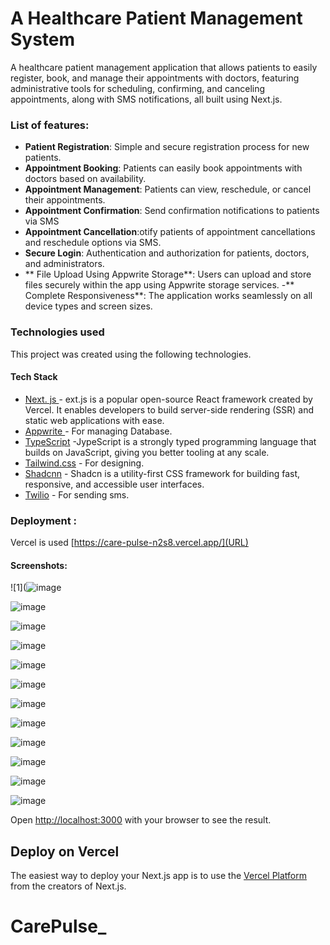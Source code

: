 

# A Healthcare Patient Management System
A healthcare patient management application that allows patients to easily register, book, and manage their appointments with doctors, featuring administrative tools for scheduling, confirming, and canceling appointments, along with SMS notifications, all built using Next.js.



### List of features:
  - **Patient Registration**: Simple and secure registration process for new patients.
  - **Appointment Booking**: Patients can easily book appointments with doctors based on availability.
  - **Appointment Management**: Patients can view, reschedule, or cancel their appointments.
  - **Appointment Confirmation**: Send confirmation notifications to patients via SMS
  - **Appointment Cancellation**:otify patients of appointment cancellations and reschedule options via SMS.
  - **Secure Login**: Authentication and authorization for patients, doctors, and administrators.
  - ** File Upload Using Appwrite Storage**: Users can upload and store files securely within the app using Appwrite storage services.
  -** Complete Responsiveness**: The application works seamlessly on all device types and screen sizes.

###  Technologies used

This project was created using the following technologies.

####  Tech Stack 

- [Next. js ]((https://nextjs.org/)) - ext.js is a popular open-source React framework created by Vercel. It enables developers to build server-side rendering (SSR) and static web applications with ease.
- [Appwrite  ](https://appwrite.io/) - For managing Database.
- [TypeScript](https://www.typescriptlang.org/) -JypeScript is a strongly typed programming language that builds on JavaScript, giving you better tooling at any scale.
- [Tailwind.css](https://tailwindcss.com/) - For designing.
- [Shadcnn](https://ui.shadcn.com/) - Shadcn is a utility-first CSS framework for building fast, responsive, and accessible user interfaces.
- [Twilio](https://www.twilio.com/en-us) - For sending sms.




###  Deployment :
Vercel is used  [https://care-pulse-n2s8.vercel.app/](URL)


  ####  Screenshots:
![1](![image](https://github.com/user-attachments/assets/a2bc3ce5-27f5-456d-93fd-034c351888dd)

![image](https://github.com/user-attachments/assets/871fe641-f9da-45fe-a33f-270eb9ff7947)

![image](https://github.com/user-attachments/assets/137a2d7a-aad0-4b15-b845-2eb2806ae96b)

![image](https://github.com/user-attachments/assets/efda446d-2088-41df-a63c-94440fd8c429)

![image](https://github.com/user-attachments/assets/e0aff020-f7c9-4203-b940-5c8915a82aaa)

![image](https://github.com/user-attachments/assets/105c6377-9646-42fb-8e2f-727a7d82a604)

![image](https://github.com/user-attachments/assets/b0b703c0-cfaa-495f-b41e-92344e9adb90)

![image](https://github.com/user-attachments/assets/9cb9babb-6ffa-4de1-91a2-64c3bdc6cea4)

![image](https://github.com/user-attachments/assets/4a9c182a-8a9f-412f-9a74-1513cc997331)

![image](https://github.com/user-attachments/assets/5e6f8de0-cc4b-48db-902c-526322e198ca)

![image](https://github.com/user-attachments/assets/d6c7e729-6aa9-46e3-b87c-8b2a1f3e53ec)

![image](https://github.com/user-attachments/assets/648dd0da-610f-4d17-95e9-2c63aa7ef04d)









   

Open [http://localhost:3000](http://localhost:3000) with your browser to see the result.



## Deploy on Vercel

The easiest way to deploy your Next.js app is to use the [Vercel Platform](https://vercel.com/kkaushal03s-projects/care-pulse-n2s8) from the creators of Next.js.


# CarePulse_
